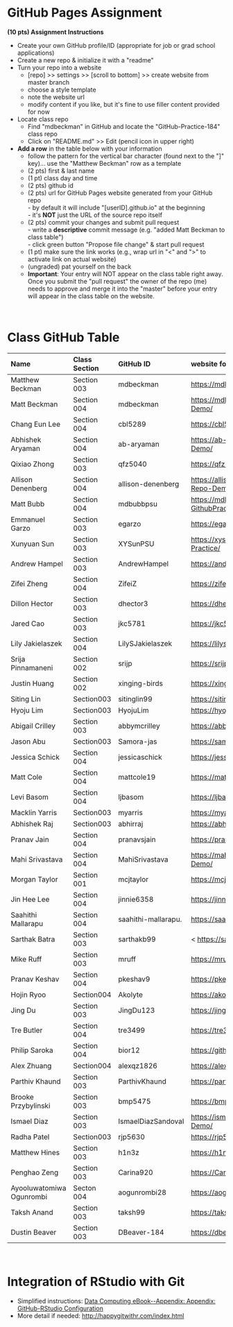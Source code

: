 
# GitHub Pages Assignment

**(10 pts) Assignment Instructions**

- Create your own GitHub profile/ID (appropriate for job or grad school applications)  
- Create a new repo & initialize it with a "readme"   
- Turn your repo into a website  
    - [repo] >> settings >> [scroll to bottom] >> create website from master branch  
    - choose a style template 
    - note the website url  
    - modify content if you like, but it's fine to use filler content provided for now  
- Locate class repo
    - Find "mdbeckman" in GitHub and locate the "GitHub-Practice-184" class repo
    - Click on "README.md" >> Edit (pencil icon in upper right)
- **Add a row** in the table below with your information 
    - follow the pattern for the vertical bar character (found next to the "]" key)... use the "Matthew Beckman" row as a template
    - (2 pts) first & last name  
    - (1 pt)  class day and time
    - (2 pts) github id  
    - (2 pts) url for GitHub Pages website generated from your GitHub repo  
            - by default it will include "[userID].github.io" at the beginning  
            - it's **NOT** just the URL of the source repo itself  
    - (2 pts) commit your changes and submit pull request   
            - write a **descriptive** commit message (e.g. "added Matt Beckman to class table")  
            - click green button "Propose file change" & start pull request  
    - (1 pt) make sure the link works (e.g., wrap url in "<" and ">" to activate link on actual website)  
    - (ungraded) pat yourself on the back
    - **Important**: Your entry will NOT appear on the class table right away.  Once you submit the "pull request" the owner of the repo (me) needs to approve and merge it into the "master" before your entry will appear in the class table on the website. 

<br>

# Class GitHub Table 

| Name              | Class Section     | GitHub ID            | website for a GitHub repo         |  
|:------------------|:------------------|:---------------------|:----------------------------------|  
| Matthew Beckman   | Section 003       | mdbeckman            | <https://mdbeckman.github.io/>    |  
| Matt Beckman      | Section 004       | mdbeckman            | <https://mdbeckman.github.io/Beckman-Repo-Demo/>  |
| Chang Eun Lee     | Section 004       | cbl5289              | <https://cbl5289.github.io/githubpractice/>   |
| Abhishek Aryaman  | Section 004       | ab-aryaman           | https://ab-aryaman.github.io/Aryaman-Repo-Demo/  |
| Qixiao Zhong      | Section 003       | qfz5040              | <https://qfz5040.github.io/STAT184/>   |
| Allison Denenberg | Section 004       | allison-denenberg    | <https://allison-denenberg.github.io/Denenberg-Repo-Demo/> |
| Matt Bubb         | Section 004       | mdbubbpsu            | <https://mdbubbpsu.github.io/Bubb-GithubPracticeStat184/>|
| Emmanuel Garzo    | Section 003       | egarzo               | <https://egarzo.github.io/Garzo-Repo/> |
| Xunyuan Sun       | Section 003       | XYSunPSU             | <https://xysunpsu.github.io/Xunyuan-Sun-Repo-Practice/> |
| Andrew Hampel     | Section 003       | AndrewHampel         | <https://andrewhampel.github.io/Hampel-Practice/>  |
| Zifei Zheng       | Section 004       | ZifeiZ               | <https://zifeiz.github.io/stat184/>  |
| Dillon Hector     | Section 003       | dhector3             | <https://dhector3.github.io/dhect3/>  |
| Jared Cao         | Section 003       | jkc5781              | <https://jkc5781.github.io/github-practice/>   |
| Lily Jakielaszek  | Section 004       | LilySJakielaszek     | <https://lilysjakielaszek.github.io/Assignment1/> |
| Srija Pinnamaneni | Section 002       | srijp                | <https://srijp.github.io/Assignment1/> |
| Justin Huang      | Section 002        | xinging-birds        | <https://xinging-birds.github.io/ofod/> |
| Siting Lin         | Section003       | sitinglin99           | <https://sitinglin99.github.io/siting-repo-/>|
| Hyoju Lim         | Section003       | HyojuLim           | <https://hyojulim.github.io/STAT184/>|
| Abigail Crilley   | Section 003       | abbymcrilley          | <https://abbymcrilley.github.io/stat184-proj1/> |
| Jason Abu         | Section003       | Samora-jas           |  https://samora-jas.github.io/s1/
| Jessica Schick    | Section 004       | jessicaschick         | <https://jessicaschick.github.io/Jessica-Schick/> |
| Matt Cole         | Section 004      | mattcole19             | <https://mattcole19.github.io/stat184/> |
| Levi Basom        | Section 004      | ljbasom               | <https://ljbasom.github.io/Basom_STAT-184/> |
| Macklin Yarris    | Section003        | myarris              | <https://myarris.github.io/Yarris-Repo-Demo/>   |
| Abhishek Raj       | Section003       |  abhirraj             |<https://abhirraj.github.io/github-practice/> |
| Pranav Jain       | Section 004       | pranavsjain           | <https://pranavsjain.github.io/Jain-Repo-Demo/>|
| Mahi Srivastava   | Section 004      | MahiSrivastava        | <https://mahisrivastava.github.io/Srivastava-Repo-Demo/> |
| Morgan Taylor     | Section 001       | mcjtaylor             |<https://mcjtaylor.github.io/stat184/>|
| Jin Hee Lee       | Section 004      | jinnie6358             | <https://jinnie6358.github.io/jinheelee-stat-184/> |
| Saahithi Mallarapu| Section 004     | saahithi-mallarapu.    |  <https://saahithi-mallarapu.github.io/stat184/> |
| Sarthak Batra     | Section 003       | sarthakb99           |<  https://sarthakb99.github.io/stat184/>|
| Mike Ruff         |  Section 003      | mruff                 | <https://mrufff.github.io/github-practice-184-ruff/> |
| Pranav Keshav     | Section 004      | pkeshav9               | <https://pkeshav9.github.io/repo/> |
| Hojin Ryoo        | Section004       | Akolyte           | <https://akolyte.github.io/STAT_184/>|
| Jing Du           | Section 003      | JingDu123              | <https://jingdu123.github.io/JingDu-Repo-Practice/> |
| Tre Butler        | Section 004       | tre3499              | <https://tre3499.github.io/Tre-GitHubPractice/> |
| Philip Saroka     | Section 004       | bior12                | <https://github.com/bior12/github-practice/> |
| Alex Zhuang       | Section004       | alexqz1826            | <https://alexqz1826.github.io/STAT184-Repo/>|
| Parthiv Khaund    | Section 003      | ParthivKhaund          | <https://parthivkhaund.github.io/Stat_184/>
| Brooke Przybylinski| Section 003      | bmp5475               | <https://bmp5475.github.io/przybylinski-stat184/>|
| Ismael Diaz       | Section 003      | IsmaelDiazSandoval   | <https://ismaeldiazsandoval.github.io/Diaz-Repo-Demo/> |
| Radha Patel        | Section003       | rjp5630           | <https://rjp5630.github.io/GrubHubPagesAssignment/>|
| Matthew Hines     | Section 003       | h1n3z                | <https://h1n3z.github.io/Stat184Assignment1/>  |
| Penghao Zeng      | Section 003      | Carina920             | <https://Carina920.github.io/STAT-184/>| 
|Ayooluwatomiwa Ogunrombi| Secton 004| aogunrombi28             |<https://aogunrombi28.github.io/Assignment-1/> |
|Taksh Anand        | Section 003       | taksh99              |<https://taksh99.github.io/stat184/>|
| Dustin Beaver     | Section 003       | DBeaver-184           | <https://dbeaver-184.github.io/Assignment1/> |
<br>

# Integration of RStudio with Git

- Simplified instructions: [Data Computing eBook--Appendix: Appendix: GitHub-RStudio Configuration](https://dtkaplan.github.io/DataComputingEbook/appendix-github-rstudio-configuration.html#appendix-github-rstudio-configuration)  
- More detail if needed: <http://happygitwithr.com/index.html>

